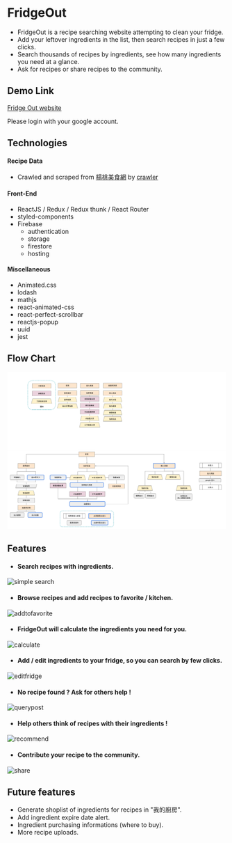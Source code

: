 # FridgeOut
- FridgeOut is a recipe searching website attempting to clean your fridge.
- Add your leftover ingredients in the list, then search recipes in just a few clicks.
- Search thousands of recipes by ingredients, see how many ingredients you need at a glance.
- Ask for recipes or share recipes to the community.

## Demo Link
[Fridge Out website](https://leftoverrecipe-3910d.web.app/)

Please login with your google account.

## Technologies

#### Recipe Data
- Crawled and scraped from [楊桃美食網](https://www.ytower.com.tw/) by [crawler](https://www.npmjs.com/package/crawler)
#### Front-End
- ReactJS / Redux / Redux thunk / React Router
- styled-components 
- Firebase 
  - authentication
  - storage
  - firestore
  - hosting
#### Miscellaneous
- Animated.css
- lodash
- mathjs
- react-animated-css
- react-perfect-scrollbar
- reactjs-popup
- uuid
- jest

 
## Flow Chart
![pages](media/pages.png)
![chart](media/flow-chart.png)

## Features
- #### Search recipes with ingredients.
![simple search](media/simpleinput.gif)
- #### Browse recipes and add recipes to favorite / kitchen.
![addtofavorite](media/addtofavorite.gif)
- #### FridgeOut will calculate the ingredients you need for you.
![calculate](media/calculate.gif)
- #### Add / edit ingredients to your fridge, so you can search by few clicks.
![editfridge](media/editfridge.gif)
- #### No recipe found ? Ask for others help !
![querypost](media/querypost.gif)
- #### Help others think of recipes with their ingredients !
![recommend](media/recommend.gif)
- #### Contribute your recipe to the community.
![share](media/share.gif)

## Future features
- Generate shoplist of ingredients for recipes in "我的廚房".
- Add ingredient expire date alert.
- Ingredient purchasing informations (where to buy).
- More recipe uploads.

